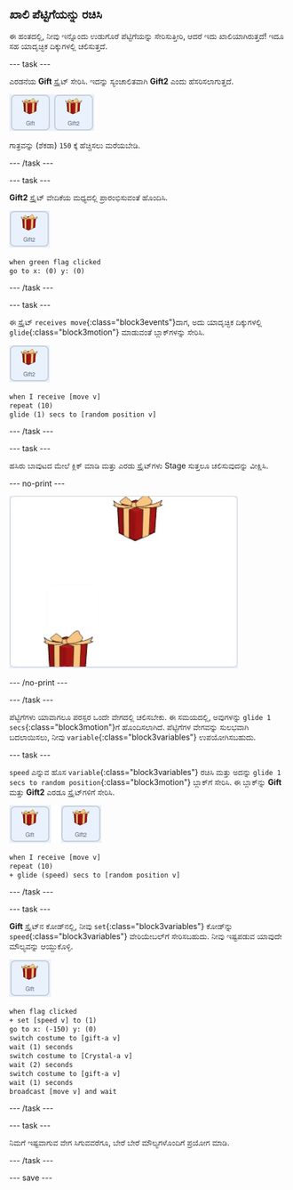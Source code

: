 ## ಖಾಲಿ ಪೆಟ್ಟಿಗೆಯನ್ನು ರಚಿಸಿ

ಈ ಹಂತದಲ್ಲಿ, ನೀವು ಇನ್ನೊಂದು ಉಡುಗೊರೆ ಪೆಟ್ಟಿಗೆಯನ್ನು ಸೇರಿಸುತ್ತೀರಿ, ಆದರೆ ಇದು ಖಾಲಿಯಾಗಿರುತ್ತದೆ! ಇದೂ ಸಹ ಯಾದೃಚ್ಛಿಕ ದಿಕ್ಕುಗಳಲ್ಲಿ ಚಲಿಸುತ್ತದೆ.

--- task ---

ಎರಡನೆಯ **Gift** ಸ್ಪ್ರೈಟ್‌ ಸೇರಿಸಿ. ಇದನ್ನು ಸ್ಯಂಚಾಲಿತವಾಗಿ **Gift2** ಎಂದು ಹೆಸರಿಸಲಾಗುತ್ತದೆ.

![ಎರಡು ಉಡುಗೊರೆ ಸ್ಪ್ರೈಟ್‌ಗಳನ್ನು ಅಕ್ಕಪಕ್ಕದಲ್ಲಿ ತೋರಿಸುವ ಚಿತ್ರಗಳು](images/two-gifts.png)

ಗಾತ್ರವನ್ನು (ಶೆಕಡಾ) `150` ಕ್ಕೆ ಹೆಚ್ಚಿಸಲು ಮರೆಯಬೇಡಿ.

--- /task ---

--- task ---

**Gift2** ಸ್ಪ್ರೈಟ್‌ ವೇದಿಕೆಯ ಮಧ್ಯದಲ್ಲಿ ಪ್ರಾರಂಭಿಸುವಂತೆ ಹೊಂದಿಸಿ.

![ಉಡುಗೊರೆ2 ಸ್ಪ್ರೈಟ್‌ ಚಿತ್ರ](images/gift2-sprite.png)

```blocks3
when green flag clicked
go to x: (0) y: (0)
```

--- /task ---

--- task ---

ಈ ಸ್ಪ್ರೈಟ್‌ `receives move`{:class="block3events"}ದಾಗ, ಅದು ಯಾದೃಚ್ಛಿಕ ದಿಕ್ಕುಗಳಲ್ಲಿ `glide`{:class="block3motion"} ಮಾಡುವಂತೆ ಬ್ಲಾಕ್‌ಗಳನ್ನು ಸೇರಿಸಿ.

![ಉಡುಗೊರೆ2 ಸ್ಪ್ರೈಟ್‌ ಚಿತ್ರ](images/gift2-sprite.png)

```blocks3
when I receive [move v]
repeat (10)
glide (1) secs to [random position v]
```

--- /task ---

--- task ---

ಹಸಿರು ಬಾವುಟದ ಮೇಲೆ ಕ್ಲಿಕ್ ಮಾಡಿ ಮತ್ತು ಎರಡು ಸ್ಪ್ರೈಟ್‌ಗಳು Stage ಸುತ್ತಲೂ ಚಲಿಸುವುದನ್ನು ವೀಕ್ಷಿಸಿ.

--- no-print ---

![ಪರದೆಯ ಸುತ್ತಲೂ ಎರಡು ಉಡುಗೊರೆ ಪೆಟ್ಟಿಗೆಗಳು ಯಾದೃಚ್ಛಿಕವಾಗಿ ಚಲಿಸುತ್ತಿರುವುರ ಅನಿಮೇಟೆಡ್ ಜಿಐಎಫ್](images/random-motion-2.gif)

--- /no-print ---

--- /task ---

ಪೆಟ್ಟಿಗೆಗಳು ಯಾವಾಗಲೂ ಪರಸ್ಪರ ಒಂದೇ ವೇಗದಲ್ಲಿ ಚಲಿಸಬೇಕು. ಈ ಸಮಯದಲ್ಲಿ, ಅವುಗಳನ್ನು `glide 1 secs`{:class="block3motion"}ಗೆ ಹೊಂದಿಸಲಾಗಿದೆ. ಪೆಟ್ಟಿಗೆಗಳ ವೇಗವನ್ನು ಸುಲಭವಾಗಿ ಬದಲಾಯಿಸಲು, ನೀವು `variable`{:class="block3variables"} ಉಪಯೋಗಿಸಬಹುದು.

--- task ---

`speed` ಎನ್ನುವ ಹೊಸ `variable`{:class="block3variables"} ರಚಿಸಿ ಮತ್ತು ಅದನ್ನು `glide 1 secs to random position`{:class="block3motion"} ಬ್ಲಾಕ್‌ಗೆ ಸೇರಿಸಿ. ಈ ಬ್ಲಾಕ್‌ನ್ನು **Gift** ಮತ್ತು **Gift2** ಎರಡೂ ಸ್ಪ್ರೈಟ್‌ಗಳಿಗೆ ಸೇರಿಸಿ.

![ಉಡುಗೊರೆ ಸ್ಪ್ರೈಟ್‌ ಚಿತ್ರ](images/gift-gift2-sprite.png)

```blocks3
when I receive [move v]
repeat (10)
+ glide (speed) secs to [random position v]
```

--- /task ---

--- task ---

**Gift** ಸ್ಪ್ರೈಟ್‌ನ ಕೋಡ್‌ನಲ್ಲಿ, ನೀವು `set`{:class="block3variables"} ಕೋಡ್‌ನ್ನು `speed`{:class="block3variables"} ವೇರಿಯೇಬಲ್‌ಗೆ ಸೇರಿಸಬಹುದು. ನೀವು ಇಷ್ಟಪಡುವ ಯಾವುದೇ ಮೌಲ್ಯವನ್ನು ಆಯ್ದುಕೊಳ್ಳಿ.

![ಉಡುಗೊರೆ ಸ್ಪ್ರೈಟ್ ಚಿತ್ರ](images/gift-sprite.png)

```blocks3
when flag clicked
+ set [speed v] to (1)
go to x: (-150) y: (0)
switch costume to [gift-a v]
wait (1) seconds
switch costume to [Crystal-a v]
wait (2) seconds
switch costume to [gift-a v]
wait (1) seconds
broadcast [move v] and wait
```

--- /task ---

--- task ---

ನಿಮಗೆ ಇಷ್ಟವಾಗುವ ವೇಗ ಸಿಗುವವರೆಗೂ, ಬೇರೆ ಬೇರೆ ಮೌಲ್ಯಗಳೊಂದಿಗೆ ಪ್ರಯೋಗ ಮಾಡಿ.

--- /task ---

--- save ---




